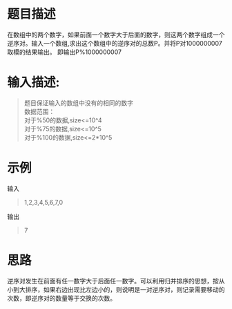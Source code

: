 # 题目描述
  在数组中的两个数字，如果前面一个数字大于后面的数字，则这两个数字组成一个逆序对。输入一个数组,求出这个数组中的逆序对的总数P。并将P对1000000007取模的结果输出。 即输出P%1000000007
  
# 输入描述:
> 题目保证输入的数组中没有的相同的数字\
数据范围：\
对于%50的数据,size<=10^4\
对于%75的数据,size<=10^5\
对于%100的数据,size<=2*10^5

# 示例
输入
> 1,2,3,4,5,6,7,0

输出
> 7

# 思路
逆序对发生在前面有任一数字大于后面任一数字。可以利用归并排序的思想，按从小到大排序，如果右边出现比左边小的，则说明是一对逆序对，则记录需要移动的次数，即逆序对的数量等于交换的次数。
